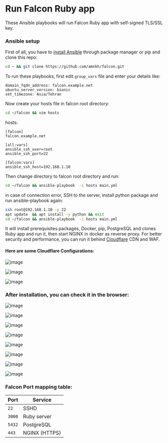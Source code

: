 # Run Falcon Ruby app

These Ansible playbooks will run Falcon Ruby app with self-signed TLS/SSL key.

### Ansible setup
First of all, you have to [install Ansible](https://docs.ansible.com/ansible/latest/installation_guide/intro_installation.html) through package manager or pip and clone this repo:
``` bash
cd ~ && git clone https://github.com/amnkh/falcon.git
```
To run these playbooks, first edit `group_vars` file and enter your details like:
```
domain_fqdn_address: falcon.example.net
ubuntu_server_version: bionic
set_timezone: Asia/Tehran
```
Now create your hosts file in falcon root directory:
``` bash
cd ~/falcon && vim hosts
```
hosts:
```
[falcon]
falcon.example.net

[all:vars]
ansible_ssh_user=root
ansible_ssh_port=22

[falcon:vars]
ansible_ssh_host=192.168.1.10
```
Then change directory to falcon root directory and run:
``` bash
cd ~/falcon && ansible-playbook  -i hosts main.yml
```
in case of connection error, SSH to the server, install python package and run ansible-playbook again:
``` bash
ssh root@192.168.1.10 -p 22
apt update  && apt install -y python && exit
cd ~/falcon && ansible-playbook  -i hosts main.yml
```
It will install prerequisites packages, Docker, pip, PostgreSQL and clones Ruby app and run it, then start NGINX in docker as reverse proxy. For better security and performance, you can run it behind [Cloudflare](https://www.cloudflare.com/) CDN and WAF.

#### Here are some Cloudflare Configurations:

![image](documents/dns.png)

![image](documents/tls.png)

![image](documents/pagerules.png)

### After installation, you can check it in the browser:

![image](documents/falcon1.png)

![image](documents/falcon2.png)

![image](documents/falcon3.png)

![image](documents/falcon4.png)

![image](documents/falcon8.png)

![image](documents/falcon5.png)

![image](documents/falcon6.png)

![image](documents/falcon7.png)

### Falcon Port mapping table:
| Port | Service |
|---|---|
| `22` | SSHD |
| `3000` | Ruby server |
| `5432` | PostgreSQL |
| `443` | NGINX (HTTPS) |
